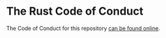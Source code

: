 # The Rust Code of Conduct

The Code of Conduct for this repository
[can be found online](https://www.rust-lang.org/conduct.html).
